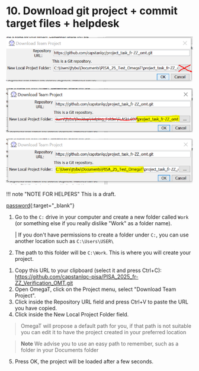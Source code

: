 # 10. Download git project + commit target files + helpdesk

![](../_assets/img/image001.png)

![](../_assets/img/image002.png)

![](../_assets/img/image003.png)

!!! note "NOTE FOR HELPERS"
	This is a draft.

[password](http://cat.capstan.be/OmegaT/exercises/test.txt){:target="_blank"}

1. Go to the `C:` drive in your computer and create a new folder called `Work` (or something else if you really dislike "Work" as a folder name).

	| If you don't have permissions to create a folder under `C:`, you can use another location such as `C:\Users\USER\`

2. The path to this folder will be `C:\Work`. This is where you will create your project.


<!-- check what is the path that OmegaT propoess by default -->




<!--Check URL?!-->

1. Copy this URL to your clipboard (select it and press Ctrl+C): https://github.com/capstanlqc-pisa/PISA_2025_fr-ZZ_Verification_OMT.git
2. Open OmegaT, click on the Project menu, select "Download Team Project".
3. Click inside the Repository URL field and press Ctrl+V to paste the URL you have copied.
4. Click inside the New Local Project Folder field.
>OmegaT will propose a default path for you, if that path is not suitable you can edit it to have the project created in your preferred location

>**Note**
>We advise you to use an easy path to remember, such as a folder in your Documents folder

5. Press OK, the project will be loaded after a few seconds.

